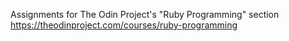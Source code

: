 Assignments for The Odin Project's "Ruby Programming" section  
<https://theodinproject.com/courses/ruby-programming>
